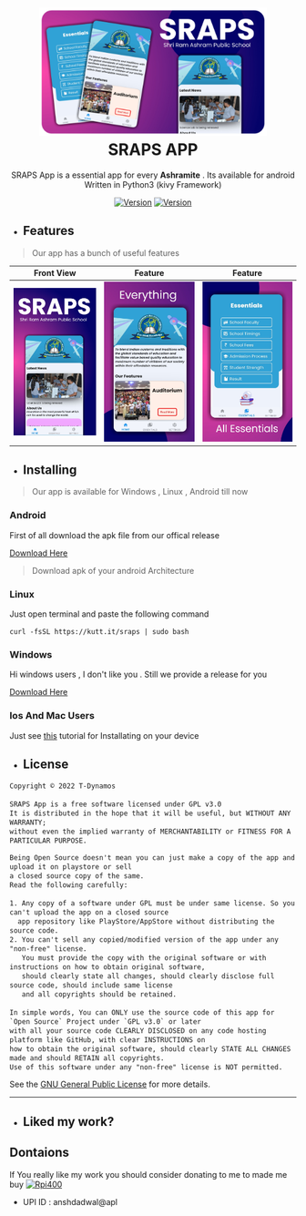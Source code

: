 <h1 align="center">
  <img src="img/main.png" width="400px"/><br/>
  SRAPS APP
</h1>

<p align="center">SRAPS App is a essential app for every <b>Ashramite</b> . Its available for android Written in Python3 (kivy Framework)
</p>
<p align="center">
<a href="https://github.com/T-Dynamos"><img title="Version" src="https://forthebadge.com/images/badges/made-with-python.svg"></a>
<a href="https://github.com/T-Dynamos"><img title="Version" src="https://forthebadge.com/images/badges/built-with-love.svg"></a>
</p>
<p align="center">
</p>

* ## Features

> Our app has a bunch of useful features 


| Front View | Feature	| Feature |
| --------------  | ------------- | ----------- |
|![Index](img/1.jpg)|![f](img/2.jpg)|![i](img/3.jpg)

* ## Installing
> Our app is available for Windows , Linux , Android till now

### Android 
First of all download the apk file from our offical release

[Download Here](https://github.com/T-Dynamos/SRAPS-App/releases)
> Download apk of your android Architecture

### Linux

Just open terminal and paste the following command
```
curl -fsSL https://kutt.it/sraps | sudo bash
```

### Windows
Hi windows users , I don't like you . Still we provide a release for you

[Download Here](https://github.com/T-Dynamos/SRAPS-App/releases)

### Ios And Mac Users 

Just see [this](https://youtu.be/dQw4w9WgXcQ) tutorial for Installating on your device 

* ## License

```
Copyright © 2022 T-Dynamos 

SRAPS App is a free software licensed under GPL v3.0
It is distributed in the hope that it will be useful, but WITHOUT ANY WARRANTY;
without even the implied warranty of MERCHANTABILITY or FITNESS FOR A PARTICULAR PURPOSE.
```
```
Being Open Source doesn't mean you can just make a copy of the app and upload it on playstore or sell
a closed source copy of the same.
Read the following carefully:

1. Any copy of a software under GPL must be under same license. So you can't upload the app on a closed source
  app repository like PlayStore/AppStore without distributing the source code.
2. You can't sell any copied/modified version of the app under any "non-free" license.
   You must provide the copy with the original software or with instructions on how to obtain original software,
   should clearly state all changes, should clearly disclose full source code, should include same license
   and all copyrights should be retained.

In simple words, You can ONLY use the source code of this app for `Open Source` Project under `GPL v3.0` or later
with all your source code CLEARLY DISCLOSED on any code hosting platform like GitHub, with clear INSTRUCTIONS on
how to obtain the original software, should clearly STATE ALL CHANGES made and should RETAIN all copyrights.
Use of this software under any "non-free" license is NOT permitted.
```

See the [GNU General Public License](https://github.com/Sangwan5688/BlackHole/blob/main/LICENSE) for more details.

---

* ## Liked my work?


## Dontaions

If You really like my work you should consider donating to me to made me buy [![Rpi400](https://raw.githubusercontent.com/T-Dynamos/T-Dynamos/main/bapp/20220402_114517.png)](https://www.electronicscomp.com/raspberry-pi-400-personal-keyboard-computer-kit)
* UPI ID : anshdadwal@apl
